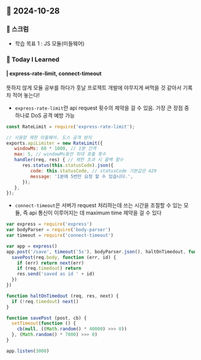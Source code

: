 ## 📆 2024-10-28

### 🔔 스크럼

- 학습 목표 1 : JS 모듈(미들웨어)
  <br/>

### 🚀 Today I Learned

#### | express-rate-limit, connect-timeout 

뜻하지 않게 모듈 공부를 하다가 훗날 프로젝트 개발에 야무지게 써먹을 것 같아서 기록 차 적어 놓는다!

- `express-rate-limit`란 api request 횟수의 제약을 걸 수 있음. 가장 큰 장점 중 하나로 DoS 공격 예방 가능
```javascript
const RateLimit = require('express-rate-limit');

// 사용량 제한 미들웨어. 도스 공격 방지
exports.apiLimiter = new RateLimit({
   windowMs: 60 * 1000, // 1분 간격
   max: 5, // windowMs동안 최대 호출 횟수
   handler(req, res) { // 제한 초과 시 콜백 함수 
      res.status(this.statusCode).json({
         code: this.statusCode, // statusCode 기본값은 429
         message: '1분에 5번만 요청 할 수 있습니다.',
      });
   },
}); 
```

- `connect-timeout`은 서버가 request 처리하는데 쓰는 시간을 조절할 수 있는 모듈, 즉 api 통신이 이루어지는 데 maximum time 제약을 걸 수 있다

```javascript
var express = require('express')
var bodyParser = require('body-parser')
var timeout = require('connect-timeout')

var app = express()
app.post('/save', timeout('5s'), bodyParser.json(), haltOnTimedout, function (req, res, next) {
  savePost(req.body, function (err, id) {
    if (err) return next(err)
    if (req.timedout) return
    res.send('saved as id ' + id)
  })
})

function haltOnTimedout (req, res, next) {
  if (!req.timedout) next()
}

function savePost (post, cb) {
  setTimeout(function () {
    cb(null, ((Math.random() * 40000) >>> 0))
  }, (Math.random() * 7000) >>> 0)
}

app.listen(3000)

```